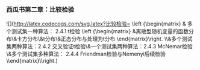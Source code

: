 ### 西瓜书第二章：比较检验 
![](http://latex.codecogs.com/svg.latex?比较检验= \left \{\begin{matrix} & 多个测试集一种算法： 2.4.1 t检验 \left \{\begin{matrix} &离散型随机变量的函数分布\\&卡方分布\\&t分布\\&正态分布与处理为t分布 \end{matrix}\right. \\\\&多个测试集两种算法：2.4.2 交叉验证t检验\\&一个测试集两种算法：2.4.3 McNemar检验\\&多个测试集多种算法： 2.4.4 Friendman检验与Nemenyi后续检验\\\end{matrix}\\\right.)

